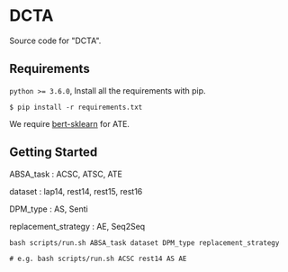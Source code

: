 # DCTA

Source code for "DCTA".

## Requirements

`python >= 3.6.0`, Install all the requirements with pip.

```
$ pip install -r requirements.txt
```

We require [bert-sklearn](https://github.com/charles9n/bert-sklearn) for ATE.


## Getting Started

ABSA_task : ACSC, ATSC, ATE

dataset : lap14, rest14, rest15, rest16

DPM_type : AS, Senti

replacement_strategy : AE, Seq2Seq

```
bash scripts/run.sh ABSA_task dataset DPM_type replacement_strategy

# e.g. bash scripts/run.sh ACSC rest14 AS AE
```

